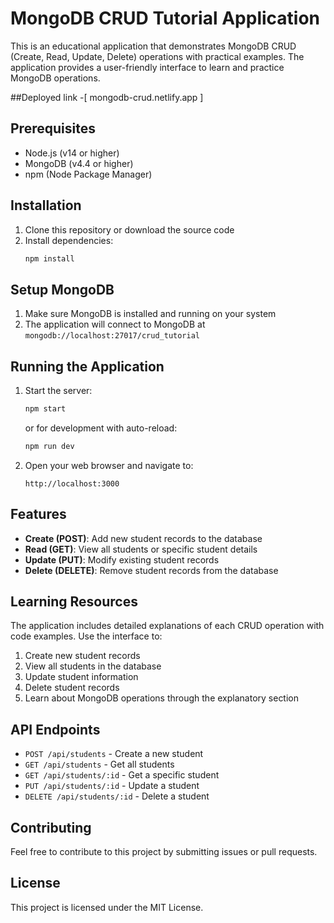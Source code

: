# MongoDB CRUD Tutorial Application

This is an educational application that demonstrates MongoDB CRUD (Create, Read, Update, Delete) operations with practical examples. The application provides a user-friendly interface to learn and practice MongoDB operations.

##Deployed link -[ mongodb-crud.netlify.app ]

## Prerequisites

- Node.js (v14 or higher)
- MongoDB (v4.4 or higher)
- npm (Node Package Manager)

## Installation

1. Clone this repository or download the source code
2. Install dependencies:
   ```bash
   npm install
   ```

## Setup MongoDB

1. Make sure MongoDB is installed and running on your system
2. The application will connect to MongoDB at `mongodb://localhost:27017/crud_tutorial`

## Running the Application

1. Start the server:
   ```bash
   npm start
   ```
   or for development with auto-reload:
   ```bash
   npm run dev
   ```

2. Open your web browser and navigate to:
   ```
   http://localhost:3000
   ```

## Features

- **Create (POST)**: Add new student records to the database
- **Read (GET)**: View all students or specific student details
- **Update (PUT)**: Modify existing student records
- **Delete (DELETE)**: Remove student records from the database

## Learning Resources

The application includes detailed explanations of each CRUD operation with code examples. Use the interface to:

1. Create new student records
2. View all students in the database
3. Update student information
4. Delete student records
5. Learn about MongoDB operations through the explanatory section

## API Endpoints

- `POST /api/students` - Create a new student
- `GET /api/students` - Get all students
- `GET /api/students/:id` - Get a specific student
- `PUT /api/students/:id` - Update a student
- `DELETE /api/students/:id` - Delete a student

## Contributing

Feel free to contribute to this project by submitting issues or pull requests.

## License

This project is licensed under the MIT License. 
